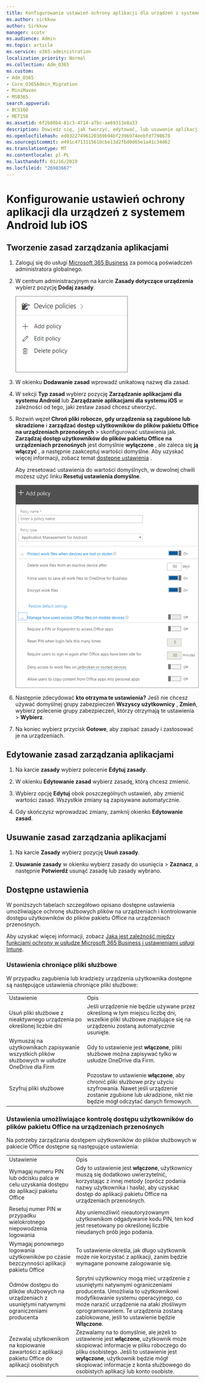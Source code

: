 ```yaml
---
title: Konfigurowanie ustawień ochrony aplikacji dla urządzeń z systemem Android lub iOS
ms.author: sirkkuw
author: Sirkkuw
manager: scotv
ms.audience: Admin
ms.topic: article
ms.service: o365-administration
localization_priority: Normal
ms.collection: Adm_O365
ms.custom:
- Adm_O365
- Core_O365Admin_Migration
- MiniMaven
- MSB365
search.appverid:
- BCS160
- MET150
ms.assetid: 6f2b80b4-81c3-4714-a7bc-ae69313e8a33
description: Dowiedz się, jak tworzyć, edytować, lub usuwanie aplikacji zasad zarządzania i ochrony plików praca na urządzeniach Android lub iOS.
ms.openlocfilehash: ed03227496120369b94bf2396974eebfd7798678
ms.sourcegitcommit: e491c4713115610cbe13d2fbd0d65e1a41c34d62
ms.translationtype: MT
ms.contentlocale: pl-PL
ms.lasthandoff: 01/16/2019
ms.locfileid: "26983667"
---
```

# <a name="set-app-protection-settings-for-android-or-ios-devices"></a>Konfigurowanie ustawień ochrony aplikacji dla urządzeń z systemem Android lub iOS

## <a name="create-an-app-management-policy"></a>Tworzenie zasad zarządzania aplikacjami

1. Zaloguj się do usługi [Microsoft 365 Business](https://portal.office.com) za pomocą poświadczeń administratora globalnego. 
    
2. W centrum administracyjnym na karcie **Zasady dotyczące urządzenia** wybierz pozycję **Dodaj zasady**.
    
    ![Device policies card in the admin center.](media/27c12b61-d112-4348-b557-4f3e46204797.png)
  
3. W okienku **Dodawanie zasad** wprowadź unikatową nazwę dla zasad. 
    
4. W sekcji **Typ zasad** wybierz pozycję **Zarządzanie aplikacjami dla systemu Android** lub **Zarządzanie aplikacjami dla systemu iOS** w zależności od tego, jaki zestaw zasad chcesz utworzyć. 
    
5. Rozwiń węzeł **Chroń pliki robocze, gdy urządzenia są zagubione lub skradzione** i **zarządzać dostęp użytkowników do plików pakietu Office na urządzeniach przenośnych** \> skonfigurować ustawienia jak. **Zarządzaj dostęp użytkowników do plików pakietu Office na urządzeniach przenośnych** jest domyślnie **wyłączone** , ale zaleca się **ją włączyć** , a następnie zaakceptuj wartości domyślne. Aby uzyskać więcej informacji, zobacz temat [dostępne ustawienia](app-protection-settings-for-android-and-ios.md#bkmk_availablesettings) . 
    
    Aby zresetować ustawienia do wartości domyślnych, w dowolnej chwili możesz użyć linku **Resetuj ustawienia domyślne**. 
    
    ![Screenshot of Create a policy with Application management for Android selected](media/eabbe06d-ac0a-4f3a-8630-68c808b1e662.png)
  
6. Następnie zdecydować **kto otrzyma te ustawienia?** Jeśli nie chcesz używać domyślnej grupy zabezpieczeń **Wszyscy użytkownicy** , **Zmień**, wybierz polecenie grupy zabezpieczeń, którzy otrzymają te ustawienia \> **Wybierz**.
    
7. Na koniec wybierz przycisk **Gotowe**, aby zapisać zasady i zastosować je na urządzeniach. 
    
## <a name="edit-an-app-management-policy"></a>Edytowanie zasad zarządzania aplikacjami

1. Na karcie **zasady** wybierz polecenie **Edytuj zasady**.
    
2. W okienku **Edytowanie zasad** wybierz zasadę, którą chcesz zmienić. 
    
3. Wybierz opcję **Edytuj** obok poszczególnych ustawień, aby zmienić wartości zasad. Wszystkie zmiany są zapisywane automatycznie. 
    
4. Gdy skończysz wprowadzać zmiany, zamknij okienko **Edytowanie zasad**. 
    
## <a name="delete-an-app-management-policy"></a>Usuwanie zasad zarządzania aplikacjami

1. Na karcie **Zasady** wybierz pozycję **Usuń zasady**.
    
2. **Usuwanie zasady** w okienku wybierz zasady do usunięcia \> **Zaznacz**, a następnie **Potwierdź** usunąć zasadę lub zasady wybrano. 
    
## <a name="available-settings"></a>Dostępne ustawienia

W poniższych tabelach szczegółowo opisano dostępne ustawienia umożliwiające ochronę służbowych plików na urządzeniach i kontrolowanie dostępu użytkowników do plików pakietu Office na urządzeniach przenośnych.
  
 Aby uzyskać więcej informacji, zobacz [Jaka jest zależność między funkcjami ochrony w usłudze Microsoft 365 Business i ustawieniami usługi Intune](map-protection-features-to-intune-settings.md). 
  
### <a name="settings-that-protect-work-files"></a>Ustawienia chroniące pliki służbowe

W przypadku zagubienia lub kradzieży urządzenia użytkownika dostępne są następujące ustawienia chroniące pliki służbowe:
  
|||
|:-----|:-----|
|Ustawienie  <br/> |Opis  <br/> |
|Usuń pliki służbowe z nieaktywnego urządzenia po określonej liczbie dni  <br/> |Jeśli urządzenie nie będzie używane przez określoną w tym miejscu liczbę dni, wszelkie pliki służbowe znajdujące się na urządzeniu zostaną automatycznie usunięte.  <br/> |
|Wymuszaj na użytkownikach zapisywanie wszystkich plików służbowych w usłudze OneDrive dla Firm  <br/> |Gdy to ustawienie jest **włączone**, pliki służbowe można zapisywać tylko w usłudze OneDrive dla Firm.  <br/> |
|Szyfruj pliki służbowe  <br/> |Pozostaw to ustawienie **włączone**, aby chronić pliki służbowe przy użyciu szyfrowania. Nawet jeśli urządzenie zostanie zgubione lub ukradzione, nikt nie będzie mógł odczytać danych firmowych.  <br/> |
   
### <a name="settings-that-control-how-users-access-office-files-on-mobile-devices"></a>Ustawienia umożliwiające kontrolę dostępu użytkowników do plików pakietu Office na urządzeniach przenośnych

Na potrzeby zarządzania dostępem użytkowników do plików służbowych w pakiecie Office dostępne są następujące ustawienia:
  
|||
|:-----|:-----|
|Ustawienie  <br/> |Opis  <br/> |
|Wymagaj numeru PIN lub odcisku palca w celu uzyskania dostępu do aplikacji pakietu Office  <br/> |Gdy to ustawienie jest **włączone**, użytkownicy muszą się dodatkowo uwierzytelnić, korzystając z innej metody (oprócz podania nazwy użytkownika i hasła), aby uzyskać dostęp do aplikacji pakietu Office na urządzeniach przenośnych.  <br/> |
|Resetuj numer PIN w przypadku wielokrotnego niepowodzenia logowania  <br/> |Aby uniemożliwić nieautoryzowanym użytkownikom odgadywanie kodu PIN, ten kod jest resetowany po określonej liczbie nieudanych prób jego podania.  <br/> |
|Wymagaj ponownego logowania użytkowników po czasie bezczynności aplikacji pakietu Office  <br/> |To ustawienie określa, jak długo użytkownik może nie korzystać z aplikacji, zanim będzie wymagane ponowne zalogowanie się.  <br/> |
|Odmów dostępu do plików służbowych na urządzeniach z usuniętymi natywnymi ograniczeniami producenta  <br/> |Sprytni użytkownicy mogą mieć urządzenie z usuniętymi natywnymi ograniczeniami producenta. Umożliwia to użytkownikowi modyfikowanie systemu operacyjnego, co może narazić urządzenie na ataki złośliwym oprogramowaniem. Te urządzenia zostaną zablokowane, jeśli to ustawienie będzie **Włączone**.  <br/> |
|Zezwalaj użytkownikom na kopiowanie zawartości z aplikacji pakietu Office do aplikacji osobistych  <br/> |Zezwalamy na to domyślnie, ale jeżeli to ustawienie jest **włączone**, użytkownik może skopiować informacje w pliku roboczego do pliku osobistego. Jeśli to ustawienie jest **wyłączone**, użytkownik będzie mógł skopiować informacje z konta służbowego do osobistych aplikacji lub konto osobiste.<br/> |
   

  

